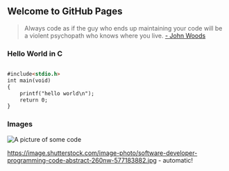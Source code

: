 ## Welcome to GitHub Pages

> Always code as if the guy who ends up maintaining your code
> will be a violent psychopath who knows where you live.
> [- John Woods](https://www.goodreads.com/quotes/tag/programming)





### Hello World in C


```markdown

#include<stdio.h> 
int main(void)
{
	printf("hello world\n"); 
	return 0; 
}

```


### Images

![A picture of some code](https://image.shutterstock.com/image-photo/software-developer-programming-code-abstract-260nw-577183882.jpg)

https://image.shutterstock.com/image-photo/software-developer-programming-code-abstract-260nw-577183882.jpg - automatic!


